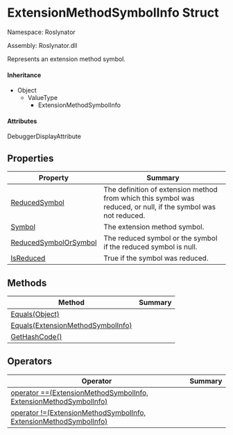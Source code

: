 # ExtensionMethodSymbolInfo Struct

Namespace: Roslynator

Assembly: Roslynator\.dll


Represents an extension method symbol\.

#### Inheritance

* Object
  * ValueType
    * ExtensionMethodSymbolInfo

#### Attributes

DebuggerDisplayAttribute

## Properties

| Property| Summary|
| --- | --- |
| [ReducedSymbol](Roslynator/ExtensionMethodSymbolInfo/ReducedSymbol/README.md) | The definition of extension method from which this symbol was reduced, or null, if the symbol was not reduced\. |
| [Symbol](Roslynator/ExtensionMethodSymbolInfo/Symbol/README.md) | The extension method symbol\. |
| [ReducedSymbolOrSymbol](Roslynator/ExtensionMethodSymbolInfo/ReducedSymbolOrSymbol/README.md) | The reduced symbol or the symbol if the reduced symbol is null\. |
| [IsReduced](Roslynator/ExtensionMethodSymbolInfo/IsReduced/README.md) | True if the symbol was reduced\. |

## Methods

| Method| Summary|
| --- | --- |
| [Equals(Object)](Roslynator/ExtensionMethodSymbolInfo/Equals/README.md) | |
| [Equals(ExtensionMethodSymbolInfo)](Roslynator/ExtensionMethodSymbolInfo/Equals/README.md) | |
| [GetHashCode()](Roslynator/ExtensionMethodSymbolInfo/GetHashCode/README.md) | |

## Operators

| Operator| Summary|
| --- | --- |
| [operator ==(ExtensionMethodSymbolInfo, ExtensionMethodSymbolInfo)](Roslynator/ExtensionMethodSymbolInfo/op_Equality/README.md) | |
| [operator !=(ExtensionMethodSymbolInfo, ExtensionMethodSymbolInfo)](Roslynator/ExtensionMethodSymbolInfo/op_Inequality/README.md) | |

